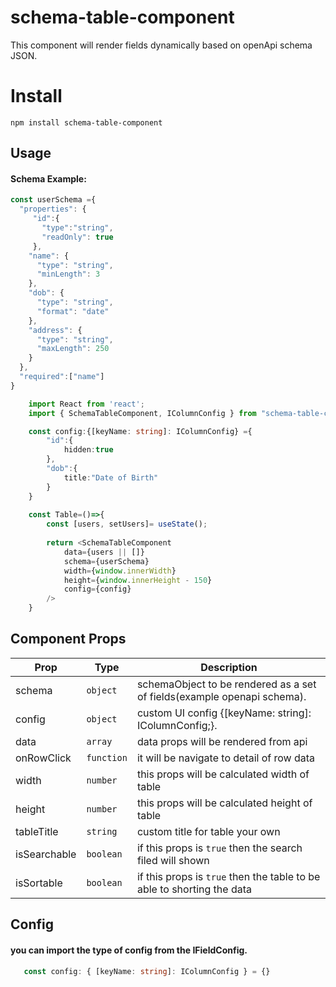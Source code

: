 # schema-table-component

This component will render fields dynamically based on openApi schema JSON.

# Install
```
npm install schema-table-component
```

## Usage
#### Schema Example:
```ts
const userSchema ={
  "properties": {
     "id":{
       "type":"string",
       "readOnly": true
     },
    "name": {
      "type": "string", 
      "minLength": 3
    },
    "dob": {
      "type": "string",
      "format": "date"
    },
    "address": {
      "type": "string",
      "maxLength": 250
    }
  },
  "required":["name"]
} 
```
```typescript jsx
    import React from 'react';
    import { SchemaTableComponent, IColumnConfig } from "schema-table-component";

    const config:{[keyName: string]: IColumnConfig} ={
        "id":{
            hidden:true
        },
        "dob":{
            title:"Date of Birth"
        }
    }
    
    const Table=()=>{
        const [users, setUsers]= useState();
        
        return <SchemaTableComponent
            data={users || []}
            schema={userSchema}
            width={window.innerWidth}
            height={window.innerHeight - 150}
            config={config}
        />
    }
```

## Component Props
Prop | Type           | Description                                                             |
--- |----------------|-------------------------------------------------------------------------|
schema | ```object```   | schemaObject to be rendered as a set of fields(example openapi schema). |
config | ```object```   | custom UI config {[keyName: string]: IColumnConfig;}.                   |
data | ```array```    | data props will be rendered from api                                    |
onRowClick | ```function``` | it will be navigate to detail of row data                               |
width | ```number``` | this props will be calculated width of table                            |
height | ```number``` | this props will be calculated height of table                           |
tableTitle | ```string``` | custom title for table your own |
isSearchable | ```boolean``` | if this props is ```true``` then the search filed will shown |
isSortable | ```boolean``` | if this props is ```true``` then the table to be able to shorting the data |

## Config
#### you can import the type of config from the IFieldConfig.
```ts
   const config: { [keyName: string]: IColumnConfig } = {}
```

